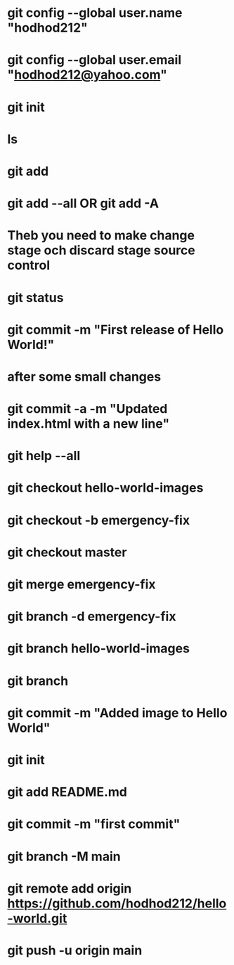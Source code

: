 # git config --global user.name "hodhod212"

# git config --global user.email "hodhod212@yahoo.com"

# git init

# ls

# git add

# git add --all OR git add -A

# Theb you need to make change stage och discard stage source control

# git status

# git commit -m "First release of Hello World!"

# after some small changes

# git commit -a -m "Updated index.html with a new line"

# git help --all

# git checkout hello-world-images

# git checkout -b emergency-fix

# git checkout master

# git merge emergency-fix

# git branch -d emergency-fix

# git branch hello-world-images

# git branch

# git commit -m "Added image to Hello World"

# git init

# git add README.md

# git commit -m "first commit"

# git branch -M main

# git remote add origin https://github.com/hodhod212/hello-world.git

# git push -u origin main

